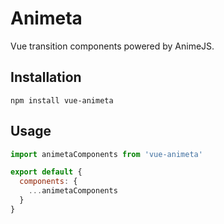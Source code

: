# Animeta

Vue transition components powered by AnimeJS.

## Installation
```
npm install vue-animeta
```

## Usage
```js
import animetaComponents from 'vue-animeta'

export default {
  components: {
    ...animetaComponents
  }
}
```
